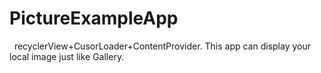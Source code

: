 # PictureExampleApp
    recyclerView+CusorLoader+ContentProvider.</n>
    This app can display your local image just like Gallery.
    
